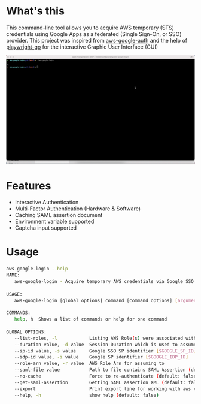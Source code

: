 What's this
===============
This command-line tool allows you to acquire AWS temporary (STS) credentials using Google Apps as a federated (Single Sign-On, or SSO) provider. This project was inspired from [aws-google-auth](https://github.com/cevoaustralia/aws-google-auth)
 and the help of [playwright-go](https://github.com/mxschmitt/playwright-go) for the interactive Graphic User Interface (GUI)

![authenticate](docs/demo.gif)

Features
===============
- Interactive Authentication
- Multi-Factor Authentication (Hardware & Software)
- Caching SAML assertion document
- Environment variable supported
- Captcha input supported

Usage
=====
```bash
aws-google-login --help
NAME:
   aws-google-login - Acquire temporary AWS credentials via Google SSO (SAML v2)

USAGE:
   aws-google-login [global options] command [command options] [arguments...]

COMMANDS:
   help, h  Shows a list of commands or help for one command

GLOBAL OPTIONS:
   --list-roles, -l            Listing AWS Role(s) were associated with (authenticated) user (default: false)
   --duration value, -d value  Session Duration which is used to assume to a role (default: 3600)
   --sp-id value, -s value     Google SSO SP identifier [$GOOGLE_SP_ID]
   --idp-id value, -i value    Google SP identifier [$GOOGLE_IDP_ID]
   --role-arn value, -r value  AWS Role Arn for assuming to
   --saml-file value           Path to file contains SAML Assertion (default: "~/.aws_google_login_cache.txt")
   --no-cache                  Force to re-authenticate (default: false)
   --get-saml-assertion        Getting SAML assertion XML (default: false)
   --export                    Print export line for working with aws cli (default: false)
   --help, -h                  show help (default: false)
```

